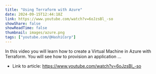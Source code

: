 ```yaml
---
title: "Using Terraform with Azure"
date: 2024-09-15T12:44:18Z
link: https://www.youtube.com/watch?v=6oJzsBl_-so
showShare: false
showReadTime: false
thumbnail: images/azure.png
tags: ["youtube.com/@HashiCorp"]
---
```

In this video you will learn how to create a Virtual Machine in Azure with Terraform. You will see how to provision an application ...

- Link to article: https://www.youtube.com/watch?v=6oJzsBl_-so